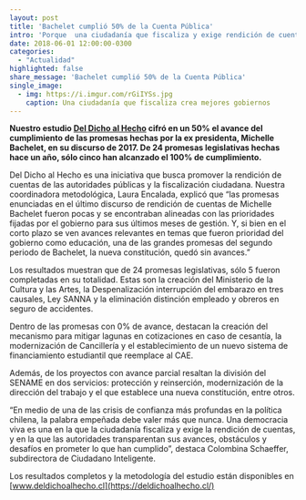 ```yaml
---
layout: post
title: 'Bachelet cumplió 50% de la Cuenta Pública'
intro: 'Porque  una ciudadanía que fiscaliza y exige rendición de cuentas a sus autoridades crea mejores gobiernos.'
date: 2018-06-01 12:00:00-0300
categories:
  - "Actualidad"
highlighted: false
share_message: 'Bachelet cumplió 50% de la Cuenta Pública'
single_image:
  - img: https://i.imgur.com/rGiIYSs.jpg
    caption: Una ciudadanía que fiscaliza crea mejores gobiernos
---
```

**Nuestro estudio [Del Dicho al Hecho](https://deldichoalhecho.cl/) cifró en un 50% el avance del cumplimiento de las promesas hechas por la ex presidenta, Michelle Bachelet,  en su discurso de 2017. De 24 promesas legislativas hechas hace un año, sólo cinco han alcanzado el 100% de cumplimiento.** 

Del Dicho al Hecho es una iniciativa que busca promover la rendición de cuentas de las autoridades públicas y la fiscalización ciudadana. Nuestra coordinadora metodológica, Laura Encalada, explicó que “las promesas enunciadas en el último discurso de rendición de cuentas de Michelle Bachelet fueron pocas y se encontraban alineadas con las prioridades fijadas por el gobierno para sus últimos meses de gestión. Y, si bien en el corto plazo se ven avances relevantes en temas que fueron prioridad del gobierno como educación, una de las grandes promesas del segundo periodo de Bachelet, la nueva constitución, quedó sin avances.”

Los resultados muestran que de 24 promesas legislativas, sólo 5 fueron completadas en su totalidad. Estas son la creación del Ministerio de la Cultura y las Artes, la Despenalización interrupción del embarazo en tres causales, Ley SANNA y la eliminación distinción empleado y obreros en seguro de accidentes.
 
Dentro de las promesas con 0% de avance, destacan la creación del mecanismo para mitigar lagunas en cotizaciones en caso de cesantía, la modernización de Cancillería y el establecimiento de un nuevo sistema de financiamiento estudiantil que reemplace al CAE. 

Además, de los proyectos con avance parcial resaltan la división del SENAME en dos servicios: protección y reinserción, modernización de la dirección del trabajo y el que establece una nueva constitución, entre otros.

“En medio de una de las crisis de confianza más profundas en la política chilena, la palabra empeñada debe valer más que nunca. Una democracia viva es una en la que la ciudadanía fiscaliza y exige la rendición de cuentas, y en la que las autoridades transparentan sus avances, obstáculos y desafíos en prometer lo que han cumplido”, destaca Colombina Schaeffer, subdirectora de Ciudadano Inteligente. 

Los resultados completos y la metodología del estudio están disponibles en [www.deldichoalhecho.cl](https://deldichoalhecho.cl/) 
